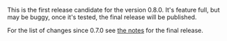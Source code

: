 This is the first release candidate for the version 0.8.0. It's feature full, but may be buggy, once it's tested, the final release will be published.

For the list of changes since 0.7.0 see [the notes](0.8.0.markdown) for the final release.
